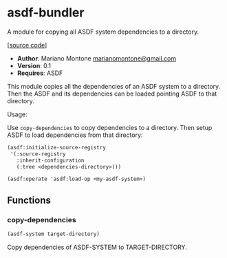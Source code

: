 # asdf-bundler

A module for copying all ASDF system dependencies to a directory.

[[source code]](../asdf-bundler.lisp)

- **Author**: Mariano Montone <marianomontone@gmail.com>
- **Version**: 0.1
- **Requires**: ASDF


 This module copies all the dependencies of an ASDF system to a directory.
 Then the ASDF and its dependencies can be loaded pointing ASDF to that directory.

 Usage:

 Use `copy-dependencies` to copy dependencies to a directory. Then setup ASDF to load dependencies from that directory:
 ```lisp
 (asdf:initialize-source-registry
  '(:source-registry
    :inherit-configuration
    (:tree <dependencies-directory>)))
 ```
 `(asdf:operate 'asdf:load-op <my-asdf-system>)`



## Functions
### copy-dependencies

```lisp
(asdf-system target-directory)
```

Copy dependencies of ASDF-SYSTEM to TARGET-DIRECTORY.




